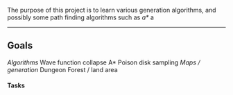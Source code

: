 The purpose of this project is to learn various generation algorithms, and possibly some path finding algorithms such as _a*_ a

---
## Goals
  *Algorithms*
	 Wave function collapse
	 A*
	 Poison disk sampling
  *Maps / generation*
	 Dungeon 
	 Forest / land area
	 
#### Tasks

